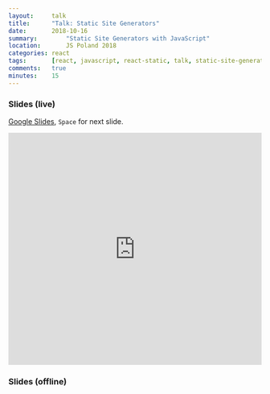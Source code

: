 ```yaml
---
layout:     talk
title:      "Talk: Static Site Generators"
date:       2018-10-16
summary:		"Static Site Generators with JavaScript"
location:		JS Poland 2018
categories: react
tags:       [react, javascript, react-static, talk, static-site-generator]
comments:   true
minutes:    15
---
```


### Slides (live)

[Google Slides](https://docs.google.com/presentation/d/e/2PACX-1vQbtXe9o4gpFsDv2nu_7zOEsQ_4aTnfkaO-xX_Ez4oiPfnrkO8XYO-Pandr1-twqlEzbTodUf5XbMri/pub?start=false&loop=false&delayms=3000), `Space` for next slide.

<iframe src="https://docs.google.com/presentation/d/e/2PACX-1vQbtXe9o4gpFsDv2nu_7zOEsQ_4aTnfkaO-xX_Ez4oiPfnrkO8XYO-Pandr1-twqlEzbTodUf5XbMri/embed?start=false&loop=false&delayms=3000" frameborder="0" width="100%" height="461px" allowfullscreen="true" mozallowfullscreen="true" webkitallowfullscreen="true"></iframe>

### Slides (offline)

<script async class="speakerdeck-embed" data-id="06aa07be6199419097ef6ce4f03ac6e0" data-ratio="1.77777777777778" src="//speakerdeck.com/assets/embed.js"></script>
